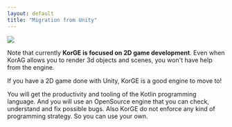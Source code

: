 ```yaml
---
layout: default
title: "Migration from Unity"
---
```


![](/migration/unity/unity_to_korge.png)

Note that currently **KorGE is focused on 2D game development**.
Even when KorAG allows you to render 3d objects and scenes, you won't have help from the engine.

If you have a 2D game done with Unity, KorGE is a good engine to move to!

You will get the productivity and tooling of the Kotlin programming language. And you will use an OpenSource engine that you can check, understand and fix possible bugs.
Also KorGE do not enforce any kind of programming strategy. So you can use your own.
